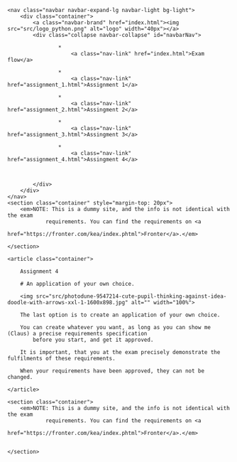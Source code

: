 <!DOCTYPE html>
<html lang="en">

<head>
    <meta charset="UTF-8">
    <meta name="viewport" content="width=device-width, initial-scale=1.0">
    <meta http-equiv="X-UA-Compatible" content="ie=edge">
    <link href="https://stackpath.bootstrapcdn.com/bootstrap/4.3.1/css/bootstrap.min.css" rel="stylesheet"
        integrity="sha384-ggOyR0iXCbMQv3Xipma34MD+dH/1fQ784/j6cY/iJTQUOhcWr7x9JvoRxT2MZw1T" crossorigin="anonymous">
    <title>Exam, Python elective Spring 2019 - dummy site</title>
</head>

<body>
    <a name="menu"></a>

    <nav class="navbar navbar-expand-lg navbar-light bg-light">
        <div class="container">
            <a class="navbar-brand" href="index.html"><img src="src/logo_python.png" alt="logo" width="40px"></a>
            <div class="collapse navbar-collapse" id="navbarNav">
                
                    *
                        <a class="nav-link" href="index.html">Exam flow</a>
                    
                    *
                        <a class="nav-link" href="assignment_1.html">Assignment 1</a>
                    
                    *
                        <a class="nav-link" href="assignment_2.html">Assingment 2</a>
                    
                    *
                        <a class="nav-link" href="assignment_3.html">Assingment 3</a>
                    
                    *
                        <a class="nav-link" href="assignment_4.html">Assingment 4</a>
                    
                

            </div>
        </div>
    </nav>
    <section class="container" style="margin-top: 20px">
        <em>NOTE: This is a dummy site, and the info is not identical with the exam
                requirements. You can find the requirements on <a
                    href="https://fronter.com/kea/index.phtml">Fronter</a>.</em>

    </section>

    <article class="container">

        Assignment 4

        # An application of your own choice.

        <img src="src/photodune-9547214-cute-pupil-thinking-against-idea-doodle-with-arrows-xxl-1-1600x898.jpg" alt="" width="100%">

        The last option is to create an application of your own choice.

        You can create whatever you want, as long as you can show me (Claus) a precise requirements specification
            before you start, and get it approved.

        It is important, that you at the exam precisely demonstrate the fulfilments of these requirements. 

        When your requirements have been approved, they can not be changed.

    </article>

    <section class="container">
        <em>NOTE: This is a dummy site, and the info is not identical with the exam
                requirements. You can find the requirements on <a
                    href="https://fronter.com/kea/index.phtml">Fronter</a>.</em>


    </section>
</body>

</html>